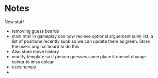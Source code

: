 # Notes
New stuff
- removing guess boards
- main.html in gameplay can now recieve optional arguement sunk list, a list of positions
recently sunk so we can update them as green. Store the users original board to do this
- Also store move history
- modify template so if person guesses same place it doesnt change colour to miss colour
- uses numpy
- 
